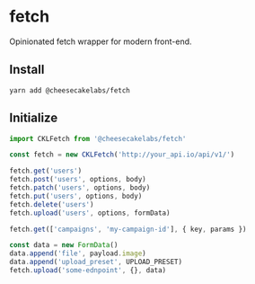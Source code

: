 # fetch

Opinionated fetch wrapper for modern front-end.

## Install

```
yarn add @cheesecakelabs/fetch
```

## Initialize

```javascript
import CKLFetch from '@cheesecakelabs/fetch'

const fetch = new CKLFetch('http://your_api.io/api/v1/')

fetch.get('users')
fetch.post('users', options, body)
fetch.patch('users', options, body)
fetch.put('users', options, body)
fetch.delete('users')
fetch.upload('users', options, formData)

fetch.get(['campaigns', 'my-campaign-id'], { key, params })

const data = new FormData()
data.append('file', payload.image)
data.append('upload_preset', UPLOAD_PRESET)
fetch.upload('some-ednpoint', {}, data)
```
